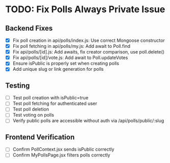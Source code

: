 # TODO: Fix Polls Always Private Issue

## Backend Fixes
- [x] Fix poll creation in api/polls/index.js: Use correct Mongoose constructor
- [x] Fix poll fetching in api/polls/my.js: Add await to Poll.find
- [x] Fix api/polls/[id].js: Add awaits, fix creator comparison, use poll.delete()
- [x] Fix api/polls/[id]/vote.js: Add await to Poll.updateVotes
- [x] Ensure isPublic is properly set when creating polls
- [x] Add unique slug or link generation for polls

## Testing
- [ ] Test poll creation with isPublic=true
- [ ] Test poll fetching for authenticated user
- [ ] Test poll deletion
- [ ] Test voting on polls
- [ ] Verify public polls are accessible without auth via /api/polls/public/:slug

## Frontend Verification
- [ ] Confirm PollContext.jsx sends isPublic correctly
- [ ] Confirm MyPollsPage.jsx filters polls correctly
